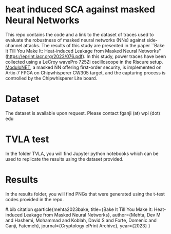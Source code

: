 # heat induced SCA against masked Neural Networks
This repo contains the code and a link to the dataset of traces used to evaluate the robustness of masked neural networks (NNs) against side-channel attacks. The results of this study are presented in the paper ``Bake It Till You Make It: Heat-induced Leakage from Masked Neural Networks'' (https://eprint.iacr.org/2023/076.pdf). In this study, power traces have been collected using a LeCroy wavePro 725Zi oscilloscope in the Riscure setup. [ModuloNET](https://tches.iacr.org/index.php/TCHES/article/view/9306/8872), a masked NN offering first-order security, is implemented on Artix-7 FPGA on Chipwhisperer CW305 target, and the capturing process is controlled by the Chipwhisperer Lite board. 

# Dataset
The dataset is available upon request. Please contact fganji (at) wpi (dot) edu

# TVLA test

In the folder TVLA, you will find Jupyter python notebooks which can be used to replicate the results using the dataset provided. 

# Results

In the results folder, you will find PNGs that were generated using the t-test codes provided in the repo.

#.bib citation
@article{mehta2023bake,
  title={Bake It Till You Make It: Heat-induced Leakage from Masked Neural Networks},
  author={Mehta, Dev M and Hashemi, Mohammad and Koblah, David S and Forte, Domenic and Ganji, Fatemeh},
  journal={Cryptology ePrint Archive},
  year={2023}
}
